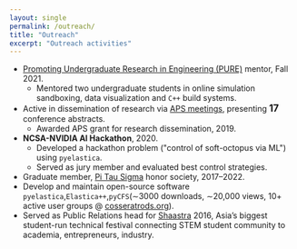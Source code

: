 ```yaml
---
layout: single
permalink: /outreach/
title: "Outreach"
excerpt: "Outreach activities"
---
```


- [Promoting Undergraduate Research in Engineering (PURE)](http://web.archive.org/web/20220102070306/https://pure.engr.illinois.edu/mentors/) mentor, Fall 2021.
	- Mentored two undergraduate students in online simulation sandboxing, data visualization and `C++` build systems.
- Active in dissemination of research via [APS meetings](https://www.aps.org/), presenting **<span style="font-size:120%;">17</span>** conference abstracts.
	- Awarded APS grant for research dissemination, 2019.
- **NCSA-NVIDIA AI Hackathon**, 2020.
	- Developed a hackathon problem ("control of soft-octopus via ML") using `pyelastica`.
	- Served as jury member and evaluated best control strategies.
- Graduate member, [Pi Tau Sigma](https://pitausigma.mechse.illinois.edu/) honor society, 2017–2022.
- Develop and maintain open-source software `pyelastica`,`Elastica++`,`pyCFS`(∼3000 downloads, ∼20,000 views, 10+ active user groups @ [cosseratrods.org](https://www.cosseratrods.org/)).
- Served as Public Relations head for [Shaastra](https://www.shaastra.org/) 2016, Asia’s biggest student-run technical festival connecting STEM student community to academia, entrepreneurs, industry.
